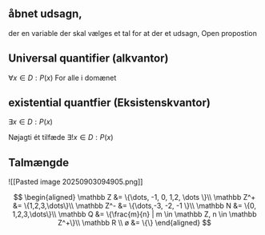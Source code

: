 ## åbnet udsagn, 
der en variable der skal vælges et tal for at der et udsagn, 
Open propostion



## Universal quantifier (alkvantor)
$\forall x \in D : P(x)$
For alle i domænet


## existential quantfier (Eksistenskvantor)
$\exists x \in D : P(x)$


Nøjagti ét tilfæde
$\exists! x \in D : P(x)$


## Talmængde
![[Pasted image 20250903094905.png]]

$$
\begin{aligned}
\mathbb Z &= \{\dots, -1, 0, 1,2, \dots \}\\
\mathbb Z^+ &= \{1,2,3,\dots\}\\
\mathbb Z^- &= \{\dots,-3, -2, -1 \}\\
\mathbb N &= \{0, 1,2,3,\dots\}\\
\mathbb Q &= \{\frac{m}{n} | m \in \mathbb Z, n \in \mathbb Z^+\}\\
\mathbb R \\
ø &= \{\}
\end{aligned}
$$